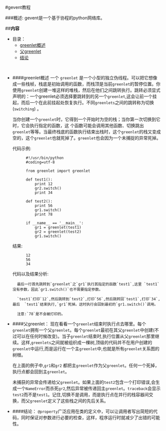 #gevent教程

###概述:
gevent是一个基于协程的python网络库。


##**内容**

* 目录：
    * [greenlet概述](#user-content-greenlet概述)
    * [父greenlet](#user-content-父greenlet)
    * [结论](#user-content-结论)

<br>


* ####greenlet概述
    一个 `greenlet` 是一个小型的独立伪线程。可以把它想像成一些栈帧，栈底是初始调用的函数，而栈顶是当前`greenlet`的暂停位置。你使用`greenlet`创建一堆这样的堆栈，然后在他们之间跳转执行。跳转必须显式声明的：一个greenlet必须选择要跳转到的另一个`greenlet`,这会让前一个挂起，而后一个在此前挂起处恢复执行。不同`greenlets`之间的跳转称为切换(`switching`) 。
    
    当你创建一个`greenlet`时，它得到一个开始时为空的栈；当你第一次切换到它时，它会执行指定的函数，这 个函数可能会调用其他函数、切换跳出`greenlet`等等。当最终栈底的函数执行结束出栈时，这个`greenlet`的栈又变成空的，这个`greenlet`也就死掉了。`greenlet`也会因为一个未捕捉的异常死掉。
    
    代码示例:

            #!/usr/bin/python
            #coding=utf-8

            from greenlet import greenlet

            def test1():
                print 12
                gr2.switch()
                print 34

            def test2():
                print 56
                gr1.switch()
                print 78

            if __name__ == '__main__':
                gr1 = greenlet(test1)
                gr2 = greenlet(test2)
                gr1.switch()

    结果:

            12
            56
            34


    代码以及结果分析:

        最后一行首先跳转到`greenlet`之`gr1`执行其指定的函数`test1`,这里 `test1`没有参数，因此`gr1.switch()`也不需要指定参数。

        `test1`打印`12`,然后跳转到`test2`,打印`56`,然后跳转回`test1`,打印`34`,最后  `test1`结束执行,`gr1`死掉。这时执行会回到最初的`gr1.switch()`调用。

        注意:`78`是不会被打印的。



* ####父greenlet：
    现在看看一个`greenlet`结束时执行点去哪里。每个`greenlet`拥有一个父`greenlet`。每个`greenlet`最初在其父`greenlet`中创建(不过可以在任何时候改变)。当子`greenlet`结束时,执行位置从父`greenlet`那里继续。这样,`greenlets`之间就被组织成一棵树,顶级的代码并不在用户创建的`greenlet`中运行,而是运行在一个主`greenlet`中,也就是所有`greenlet`关系图的树根。
    
    在上面的例子中,`gr1`和`gr2` 都把主`greenlet`作为父`greenlet`。任何一个死掉，执行点都会回到主`greenlet`。
    
    未捕获的异常会传递给父`greenlet`。如果上面的`test2`包含一个打印错误,会生成一个`NameError`而杀死`gr2`,然后异常被传递回主`greenlet`。`traceback`会显示`test2`而不是`test1`。记住,切换不是调用，而是执行点在并行的栈容器间交换，而父`greenlet`定义了这些栈之间的先后关系。


* ####结论：
    `@property`广泛应用在类的定义中，可以让调用者写出简短的代码，同时保证对参数进行必要的检查，这样，程序运行时就减少了出错的可能性。

